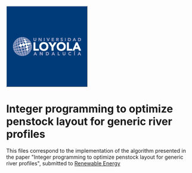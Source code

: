 ![Loyola Logo](https://github.com/atapiaco/PenstockOptimizer/blob/master/logo.png)

# Integer programming to optimize penstock layout for generic river profiles

This files correspond to the implementation of the algorithm presented in the paper "Integer programming to optimize penstock layout for generic river profiles", submitted to [Renewable Energy](https://www.journals.elsevier.com/renewable-energy)
